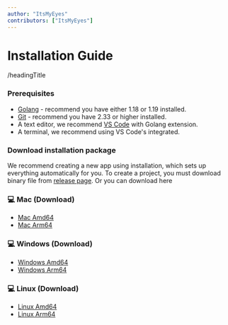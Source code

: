 ```yaml
---
author: "ItsMyEyes"
contributors: ["ItsMyEyes"]
---
```


# Installation Guide

/headingTitle

### Prerequisites

- [Golang](https://golang.org/) - recommend you have either 1.18 or 1.19 installed.
- [Git](https://git-scm.com/) - recommend you have 2.33 or higher installed.
- A text editor, we recommend [VS Code](https://code.visualstudio.com/download) with Golang extension.
- A terminal, we recommend using VS Code's integrated.

### Download installation package

We recommend creating a new app using installation, which sets up everything automatically for you. To create a project, you must download binary file from [release page](https://github.com/ItsMyEyes/i-kiyora/releases).
Or you can download here

### 💻 Mac (Download)
- [Mac Amd64](https://github.com/ItsMyEyes/i-kiyora/releases/download/v0.2.5/i-kiyora_0.2.5_darwin_amd64.tar.gz)
- [Mac Arm64](https://github.com/ItsMyEyes/i-kiyora/releases/download/v0.2.5/i-kiyora_0.2.5_darwin_arm64.tar.gz)
  
### 💻 Windows (Download)
- [Windows Amd64](https://github.com/ItsMyEyes/i-kiyora/releases/download/v0.2.5/i-kiyora_0.2.5_windows_amd64.tar.gz)
- [Windows Arm64](https://github.com/ItsMyEyes/i-kiyora/releases/download/v0.2.5/i-kiyora_0.2.5_windows_arm64.tar.gz)
  
### 💻 Linux (Download)
- [Linux Amd64](https://github.com/ItsMyEyes/i-kiyora/releases/download/v0.2.5/i-kiyora_0.2.5_linux_amd64.tar.gz)
- [Linux Arm64](https://github.com/ItsMyEyes/i-kiyora/releases/download/v0.2.5/i-kiyora_0.2.5_linux_arm64.tar.gz)